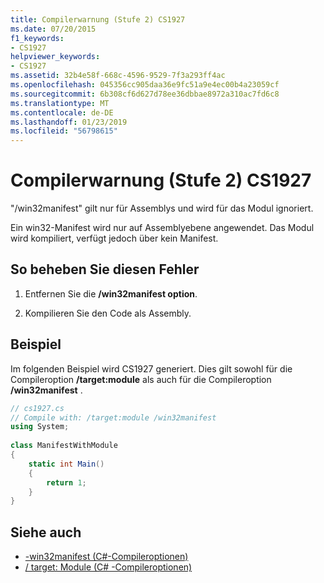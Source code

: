 ```yaml
---
title: Compilerwarnung (Stufe 2) CS1927
ms.date: 07/20/2015
f1_keywords:
- CS1927
helpviewer_keywords:
- CS1927
ms.assetid: 32b4e58f-668c-4596-9529-7f3a293ff4ac
ms.openlocfilehash: 045356cc905daa36e9fc51a9e4ec00b4a23059cf
ms.sourcegitcommit: 6b308cf6d627d78ee36dbbae8972a310ac7fd6c8
ms.translationtype: MT
ms.contentlocale: de-DE
ms.lasthandoff: 01/23/2019
ms.locfileid: "56798615"
---
```

# <a name="compiler-warning-level-2-cs1927"></a>Compilerwarnung (Stufe 2) CS1927
"/win32manifest" gilt nur für Assemblys und wird für das Modul ignoriert.  
  
 Ein win32-Manifest wird nur auf Assemblyebene angewendet. Das Modul wird kompiliert, verfügt jedoch über kein Manifest.  
  
## <a name="to-correct-this-error"></a>So beheben Sie diesen Fehler  
  
1.  Entfernen Sie die **/win32manifest option**.  
  
2.  Kompilieren Sie den Code als Assembly.  
  
## <a name="example"></a>Beispiel  
 Im folgenden Beispiel wird CS1927 generiert. Dies gilt sowohl für die Compileroption **/target:module** als auch für die Compileroption **/win32manifest** .  
  
```csharp  
// cs1927.cs  
// Compile with: /target:module /win32manifest  
using System;  
  
class ManifestWithModule  
{  
    static int Main()  
    {  
        return 1;  
    }  
}  
```  
  
## <a name="see-also"></a>Siehe auch

- [-win32manifest (C#-Compileroptionen)](../../csharp/language-reference/compiler-options/win32manifest-compiler-option.md)
- [/ target: Module (C# -Compileroptionen)](../../csharp/language-reference/compiler-options/target-module-compiler-option.md)
